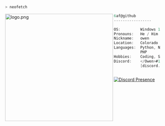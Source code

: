 ```zsh
> neofetch
```

<img align="left" src="https://raw.githubusercontent.com/5R33CH4/5R33CH4/main/assets/neofetch.png" alt="logo.png" width="350" /> 

```csharp
6af@github
-----------------

OS:         Windows 10
Pronouns:   He / Him
Nickname:   owen
Location:   Colorado
Languages:  Python, Node.js,
            PHP
Hobbies:    Coding, Skating
Discord:    </Owen>#1337
            [discord.owenthedev.xyz]
                     
```

[![Discord Presence](https://lanyard-profile-readme.vercel.app/api/860631554303721482)](https://discord.com/users/860631554303721482)
  





